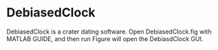 # DebiasedClock
DebiasedClock is a crater dating software.
Open DebiasedClock.fig with MATLAB GUIDE, and then run Figure will open the DebiasdClock GUI.
